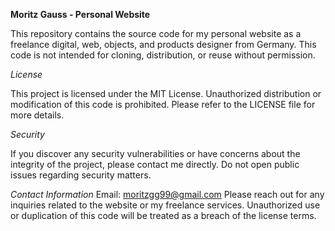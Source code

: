__Moritz Gauss - Personal Website__

This repository contains the source code for my personal website as a freelance digital, web, objects, and products designer from Germany. This code is not intended for cloning, distribution, or reuse without permission.

*License*

This project is licensed under the MIT License. Unauthorized distribution or modification of this code is prohibited. Please refer to the LICENSE file for more details.

*Security*

If you discover any security vulnerabilities or have concerns about the integrity of the project, please contact me directly. Do not open public issues regarding security matters.

*Contact Information*
Email: moritzgg99@gmail.com
Please reach out for any inquiries related to the website or my freelance services. Unauthorized use or duplication of this code will be treated as a breach of the license terms.
